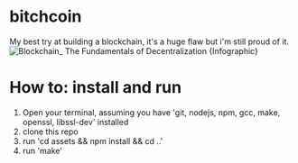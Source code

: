 # bitchcoin
My best try at building a blockchain, it's a huge flaw but i'm still proud of it.
![Blockchain_ The Fundamentals of Decentralization {Infographic}](https://github.com/ducmint864/bitchcoin/assets/69887564/c60c6c08-d746-4e81-98a4-c66bc6d5a5b1)


# How to: install and run
1. Open your terminal, assuming you have 'git, nodejs, npm, gcc, make, openssl, libssl-dev' installed
3. clone this repo
4. run 'cd assets && npm install && cd ..'
5. run 'make'
